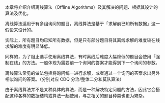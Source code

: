 本章将介绍介绍离线算法（Offline Algorithms）及其解决的问题、根据其设计的算法及优化。

离线算法适用于有多组询问的题目，离线算法是基于「求解前已知所有数据」这一假设来设计的。

实际上，所有题目均已知所有数据，但是只有部分题目将其离线求解的难度较在线求解的难度有明显降低。

同样的，为了阻止选手使用离线算法，有时离线后难度大幅降低的题目会使用「强制在线」的方法。一般体现为需要前一个询问的答案才能得到下一个询问的参数。

离线算法常见的做法包括将询问统一进行求解，或者通过一个询问的答案求出另外相似询问的答案。（分别对应 CDQ 分治/整体二分和莫队算法）

由于离线算法并不是某种具体的算法，而是一种解决特定问题的方法，因此它会搭配这种各样的数据结构或算法一起使用，与之相关的题目种类也更为繁杂。
